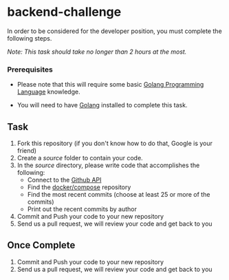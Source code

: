 # backend-challenge

In order to be considered for the developer position, you must complete the following steps. 

*Note: This task should take no longer than 2 hours at the most.*


### Prerequisites

- Please note that this will require some basic [Golang Programming Language](https://go.dev/) knowledge. 

- You will need to have [Golang](https://go.dev/dl/) installed to complete this task. 

## Task

1. Fork this repository (if you don't know how to do that, Google is your friend)
2. Create a *source* folder to contain your code. 
3. In the *source* directory, please write code that accomplishes the following:
	- Connect to the [Github API](http://developer.github.com/)
	- Find the [docker/compose](https://github.com/docker/compose) repository
	- Find the most recent commits (choose at least 25 or more of the commits)
	- Print out the recent commits by author
4. Commit and Push your code to your new repository
5. Send us a pull request, we will review your code and get back to you

## Once Complete
1. Commit and Push your code to your new repository
2. Send us a pull request, we will review your code and get back to you


